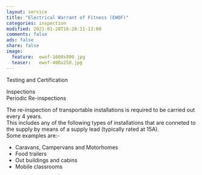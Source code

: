 ```yaml
---
layout: service
title: "Electrical Warrant of Fitness (EWOF)"
categories: inspection
modified: 2021-01-28T16:28:11-13:00
comments: false
ads: false
share: false
image:
  feature:  ewof-1600x800.jpg
  teaser:   ewof-400x250.jpg
---
```


Testing and Certification  

Inspections  <br>Periodic Re-inspections
    
  The re-inspection of transportable installations is required to be carried out every 4 years.  
  This includes any of the following types of installations that are conneted to the supply by means of a supply lead (typically rated at 15A).    
  Some examples are:-
 - Caravans, Campervans and Motorhomes
 - Food trailers
 - Out buildings and cabins
 - Mobile classrooms
 
